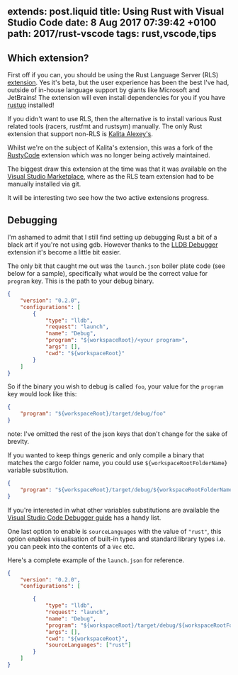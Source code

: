 extends: post.liquid
title: Using Rust with Visual Studio Code 
date: 8 Aug 2017 07:39:42 +0100
path: 2017/rust-vscode
tags: rust,vscode,tips
---

## Which extension?

First off if you can, you should be using the Rust Language Server (RLS) [extension](https://marketplace.visualstudio.com/items?itemName=rust-lang.rust). Yes it's beta, but the user experience has been the best I've had, outside of in-house language support by giants like Microsoft and JetBrains! The extension will even install dependencies for you if you have [rustup](http://rustup.rs/) installed!

If you didn't want to use RLS, then the alternative is to install various Rust related tools (racers, rustfmt and rustsym) manually. The only Rust extension that support non-RLS is [Kalita Alexey's](https://github.com/editor-rs/vscode-rust/blob/master/doc/legacy_mode/main.md).

Whilst we're on the subject of Kalita's extension, this was a fork of the [RustyCode](https://marketplace.visualstudio.com/items?itemName=saviorisdead.RustyCode) extension which was no longer being actively maintained.

The biggest draw this extension at the time was that it was available on the [Visual Studio Marketplace](https://marketplace.visualstudio.com/), where as the RLS team extension had to be manually installed via git.

It will be interesting two see how the two active extensions progress.

## Debugging

I'm ashamed to admit that I still find setting up debugging Rust a bit of a black art if you're not using gdb. However thanks to the [LLDB
Debugger](https://marketplace.visualstudio.com/items?itemName=vadimcn.vscode-lldb) extension it's become a little bit easier.

The only bit that caught me out was the `launch.json` boiler plate code (see below for a sample), specifically what would be the correct value for `program` key. This is the path to your debug binary.

```json
{
    "version": "0.2.0",
    "configurations": [
        {
            "type": "lldb",
            "request": "launch",
            "name": "Debug",
            "program": "${workspaceRoot}/<your program>",
            "args": [],
            "cwd": "${workspaceRoot}"
        }
    ]
}
```

So if the binary you wish to debug is called `foo`, your value for the `program` key would look like this:

```json
{
    "program": "${workspaceRoot}/target/debug/foo"
}
```

note: I've omitted the rest of the json keys that don't change for the sake of brevity.

If you wanted to keep things generic and only compile a binary that matches the cargo folder name, you could use `${workspaceRootFolderName}` variable substitution.

```json
{
    "program": "${workspaceRoot}/target/debug/${workspaceRootFolderName}",
}
```

If you're interested in what other variables substitutions are available the [Visual Studio Code Debugger
guide](https://code.visualstudio.com/Docs/editor/debugging#_variable-substitution) has a handy list.

One last option to enable is `sourceLanguages` with the value of `"rust"`, this option enables visualisation of built-in types and standard library types i.e. you can peek into the contents of a `Vec` etc.


Here's a complete example of the `launch.json` for reference.

```json
{
    "version": "0.2.0",
    "configurations": [

        {
            "type": "lldb",
            "request": "launch",
            "name": "Debug",
            "program": "${workspaceRoot}/target/debug/${workspaceRootFolderName}",
            "args": [],
            "cwd": "${workspaceRoot}",
            "sourceLanguages": ["rust"]
        }
    ]
}
```

